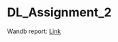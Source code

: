 # DL_Assignment_2

Wandb report: [Link](https://drive.google.com/file/d/1km_gNBaQ5oeSJwDNVwtq4awcum0PCqHN/view?usp=sharing)
